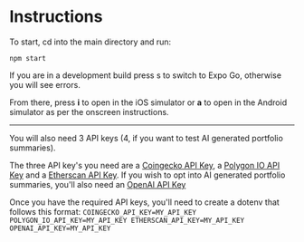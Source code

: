 # Instructions

To start, cd into the main directory and run:

``
npm start
``

If you are in a development build press s to switch to Expo Go, otherwise you will see errors.

From there, press **i** to open in the iOS simulator or **a** to open in the Android simulator as per the onscreen instructions.

---

You will also need 3 API keys (4, if you want to test AI generated portfolio summaries). 

The three API key's you need are a [Coingecko API Key](https://www.coingecko.com/en/api), a [Polygon IO API Key](https://polygon.io/) and a [Etherscan API Key](https://etherscan.io/apis).
If you wish to opt into AI generated portfolio summaries, you'll also need an [OpenAI API Key](https://platform.openai.com/api-keys)

Once you have the required API keys, you'll need to create a dotenv that follows this format:
``
COINGECKO_API_KEY=MY_API_KEY
POLYGON_IO_API_KEY=MY_API_KEY
ETHERSCAN_API_KEY=MY_API_KEY
OPENAI_API_KEY=MY_API_KEY
``
